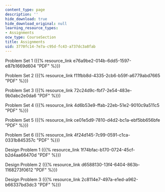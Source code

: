 ```yaml
---
content_type: page
description: ''
hide_download: true
hide_download_original: null
learning_resource_types:
- Assignments
ocw_type: CourseSection
title: Assignments
uid: 3770fc14-7e7a-c95d-fc43-a737dc3a8fab
---
```


Problem Set 1 ({{% resource_link e76a9be2-014b-6dd5-1597-e87b1669d604 "PDF" %}})

Problem Set 2 ({{% resource_link f11fbb8d-4335-2cb6-b59f-a6779abd7665 "PDF" %}})

Problem Set 3 ({{% resource_link 72c24d9c-fbf7-2e54-483e-9b0abc2e0da6 "PDF" %}})

Problem Set 4 ({{% resource_link 4d6b53e9-ffab-22eb-51e2-9010c9a511c5 "PDF" %}})

Problem Set 5 ({{% resource_link ce01e5d9-7810-d4d2-bc1a-ebf5bb656bfe "PDF" %}})

Problem Set 6 ({{% resource_link 4f24d145-7c99-0591-c1ca-0331b845357c "PDF" %}})

Design Problem 1 ({{% resource_link 1f74bfac-b170-0724-45cf-b2d4aa66470d "PDF" %}})

Design Problem 2 ({{% resource_link d6588130-13f4-6404-863b-1168273f0612 "PDF" %}})

Design Problem 3 ({{% resource_link 2c8114e7-497a-e1ed-a962-b66337bd3dc3 "PDF" %}})